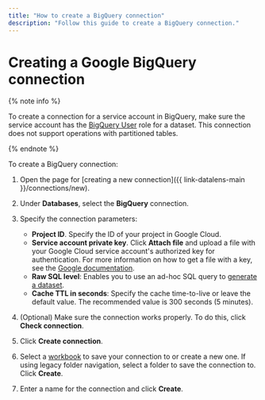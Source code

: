 ```yaml
---
title: "How to create a BigQuery connection"
description: "Follow this guide to create a BigQuery connection."
---
```


# Creating a Google BigQuery connection

{% note info %}

To create a connection for a service account in BigQuery, make sure the service account has the [BigQuery User](https://cloud.google.com/bigquery/docs/access-control#bigquery.user) role for a dataset.
This connection does not support operations with partitioned tables.

{% endnote %}

To create a BigQuery connection:

1. Open the page for [creating a new connection]({{ link-datalens-main }}/connections/new).
1. Under **Databases**, select the **BigQuery** connection.
1. Specify the connection parameters:

   * **Project ID**. Specify the ID of your project in Google Cloud.
   * **Service account private key**. Click **Attach file** and upload a file with your Google Cloud service account's authorized key for authentication. For more information on how to get a file with a key, see the [Google documentation](https://cloud.google.com/iam/docs/keys-create-delete).
   * **Raw SQL level**: Enables you to use an ad-hoc SQL query to [generate a dataset](../../concepts/dataset/settings.md#sql-request-in-datatset).
   * **Cache TTL in seconds**: Specify the cache time-to-live or leave the default value. The recommended value is 300 seconds (5 minutes).

1. (Optional) Make sure the connection works properly. To do this, click **Check connection**.
1. Click **Create connection**.
1. Select a [workbook](../../workbooks-collections/index.md) to save your connection to or create a new one. If using legacy folder navigation, select a folder to save the connection to. Click **Create**.
1. Enter a name for the connection and click **Create**.
